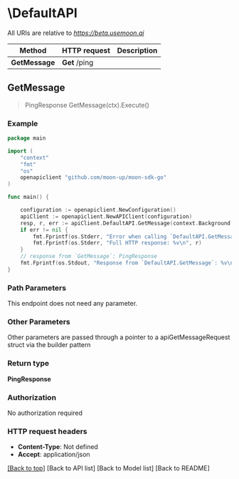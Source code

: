 # \DefaultAPI

All URIs are relative to _https://beta.usemoon.ai_

| Method         | HTTP request  | Description |
| -------------- | ------------- | ----------- |
| **GetMessage** | **Get** /ping |             |

## GetMessage

> PingResponse GetMessage(ctx).Execute()

### Example

```go
package main

import (
	"context"
	"fmt"
	"os"
	openapiclient "github.com/moon-up/moon-sdk-go"
)

func main() {

	configuration := openapiclient.NewConfiguration()
	apiClient := openapiclient.NewAPIClient(configuration)
	resp, r, err := apiClient.DefaultAPI.GetMessage(context.Background()).Execute()
	if err != nil {
		fmt.Fprintf(os.Stderr, "Error when calling `DefaultAPI.GetMessage``: %v\n", err)
		fmt.Fprintf(os.Stderr, "Full HTTP response: %v\n", r)
	}
	// response from `GetMessage`: PingResponse
	fmt.Fprintf(os.Stdout, "Response from `DefaultAPI.GetMessage`: %v\n", resp)
}
```

### Path Parameters

This endpoint does not need any parameter.

### Other Parameters

Other parameters are passed through a pointer to a apiGetMessageRequest struct via the builder pattern

### Return type

**PingResponse**

### Authorization

No authorization required

### HTTP request headers

* **Content-Type**: Not defined
* **Accept**: application/json

[\[Back to top\]](broken-reference) \[Back to API list] \[Back to Model list] \[Back to README]
